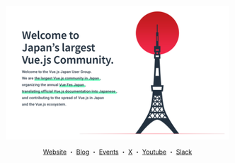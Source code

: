 <div align="center">

<img src="../assets/cover.png" alt="Welcome to Japan’s largest Vue.js Community. Welcome to the Vue.js Japan User Group. We are the largest Vue.js community in Japan, organizing the annual Vue Fes Japan, translating official Vue.js documentation into Japanese, and contributing to the spread of Vue.js in Japan and the Vue.js ecosystem.">

[Website](https://vuejs-jp.org/en) ・ [Blog](https://note.com/vuejs_jp/) ・ [Events](https://vuejs-meetup.connpass.com/) ・ [X](https://x.com/vuefes) ・ [Youtube](https://www.youtube.com/channel/UC6KPwA1kZJtQYdlh8_2hxCA) ・ [Slack](https://vuejs-jp.slack.com/ssb/redirect)

</div>
